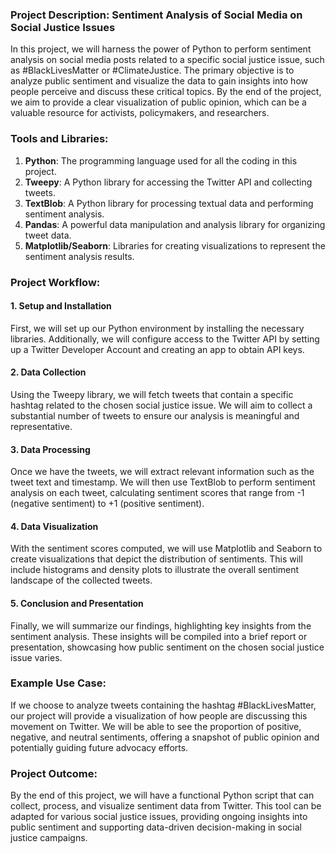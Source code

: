### Project Description: Sentiment Analysis of Social Media on Social Justice Issues

In this project, we will harness the power of Python to perform sentiment analysis on social media posts related to a specific social justice issue, such as #BlackLivesMatter or #ClimateJustice. The primary objective is to analyze public sentiment and visualize the data to gain insights into how people perceive and discuss these critical topics. By the end of the project, we aim to provide a clear visualization of public opinion, which can be a valuable resource for activists, policymakers, and researchers.

### Tools and Libraries:
1. **Python**: The programming language used for all the coding in this project.
2. **Tweepy**: A Python library for accessing the Twitter API and collecting tweets.
3. **TextBlob**: A Python library for processing textual data and performing sentiment analysis.
4. **Pandas**: A powerful data manipulation and analysis library for organizing tweet data.
5. **Matplotlib/Seaborn**: Libraries for creating visualizations to represent the sentiment analysis results.

### Project Workflow:

#### 1. Setup and Installation
First, we will set up our Python environment by installing the necessary libraries. Additionally, we will configure access to the Twitter API by setting up a Twitter Developer Account and creating an app to obtain API keys.

#### 2. Data Collection
Using the Tweepy library, we will fetch tweets that contain a specific hashtag related to the chosen social justice issue. We will aim to collect a substantial number of tweets to ensure our analysis is meaningful and representative.

#### 3. Data Processing
Once we have the tweets, we will extract relevant information such as the tweet text and timestamp. We will then use TextBlob to perform sentiment analysis on each tweet, calculating sentiment scores that range from -1 (negative sentiment) to +1 (positive sentiment).

#### 4. Data Visualization
With the sentiment scores computed, we will use Matplotlib and Seaborn to create visualizations that depict the distribution of sentiments. This will include histograms and density plots to illustrate the overall sentiment landscape of the collected tweets.

#### 5. Conclusion and Presentation
Finally, we will summarize our findings, highlighting key insights from the sentiment analysis. These insights will be compiled into a brief report or presentation, showcasing how public sentiment on the chosen social justice issue varies.

### Example Use Case:
If we choose to analyze tweets containing the hashtag #BlackLivesMatter, our project will provide a visualization of how people are discussing this movement on Twitter. We will be able to see the proportion of positive, negative, and neutral sentiments, offering a snapshot of public opinion and potentially guiding future advocacy efforts.

### Project Outcome:
By the end of this project, we will have a functional Python script that can collect, process, and visualize sentiment data from Twitter. This tool can be adapted for various social justice issues, providing ongoing insights into public sentiment and supporting data-driven decision-making in social justice campaigns.